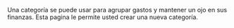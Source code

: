 Una categoría se puede usar para agrupar gastos y mantener un ojo en sus finanzas. Esta pagina le permite usted crear una nueva categoría.